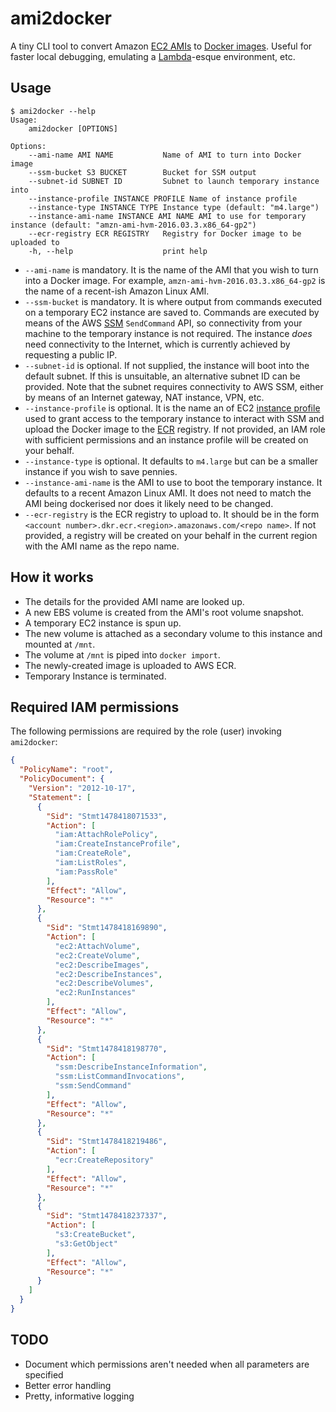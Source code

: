 # ami2docker

A tiny CLI tool to convert Amazon [EC2 AMIs](http://docs.aws.amazon.com/AWSEC2/latest/UserGuide/AMIs.html) to [Docker images](https://docs.docker.com/engine/tutorials/dockerimages/). Useful for faster local debugging, emulating a [Lambda](http://docs.aws.amazon.com/lambda/latest/dg/welcome.html)-esque environment, etc.

## Usage

```
$ ami2docker --help
Usage:
    ami2docker [OPTIONS]

Options:
    --ami-name AMI NAME           Name of AMI to turn into Docker image
    --ssm-bucket S3 BUCKET        Bucket for SSM output
    --subnet-id SUBNET ID         Subnet to launch temporary instance into
    --instance-profile INSTANCE PROFILE Name of instance profile
    --instance-type INSTANCE TYPE Instance type (default: "m4.large")
    --instance-ami-name INSTANCE AMI NAME AMI to use for temporary instance (default: "amzn-ami-hvm-2016.03.3.x86_64-gp2")
    --ecr-registry ECR REGISTRY   Registry for Docker image to be uploaded to
    -h, --help                    print help

```

* `--ami-name` is mandatory. It is the name of the AMI that you wish to turn into a Docker image. For example, `amzn-ami-hvm-2016.03.3.x86_64-gp2` is the name of a recent-ish Amazon Linux AMI.
* `--ssm-bucket` is mandatory. It is where output from commands executed on a temporary EC2 instance are saved to. Commands are executed by means of the AWS [SSM](http://docs.aws.amazon.com/ssm/latest/APIReference/Welcome.html) `SendCommand` API, so connectivity from your machine to the temporary instance is not required. The instance _does_ need connectivity to the Internet, which is currently achieved by requesting a public IP.
* `--subnet-id` is optional. If not supplied, the instance will boot into the default subnet. If this is unsuitable, an alternative subnet ID can be provided. Note that the subnet requires connectivity to AWS SSM, either by means of an Internet gateway, NAT instance, VPN, etc.
* `--instance-profile` is optional. It is the name an of EC2 [instance profile](http://docs.aws.amazon.com/IAM/latest/UserGuide/id_roles_use_switch-role-ec2_instance-profiles.html) used to grant access to the temporary instance to interact with SSM and upload the Docker image to the [ECR](https://aws.amazon.com/ecr/) registry. If not provided, an IAM role with sufficient permissions and an instance profile will be created on your behalf.
* `--instance-type` is optional. It defaults to `m4.large` but can be a smaller instance if you wish to save pennies.
* `--instance-ami-name` is the AMI to use to boot the temporary instance. It defaults to a recent Amazon Linux AMI. It does not need to match the AMI being dockerised nor does it likely need to be changed.
* `--ecr-registry` is the ECR registry to upload to. It should be in the form ` <account number>.dkr.ecr.<region>.amazonaws.com/<repo name>`. If not provided, a registry will be created on your behalf in the current region with the AMI name as the repo name.

## How it works

* The details for the provided AMI name are looked up. 
* A new EBS volume is created from the AMI's root volume snapshot.
* A temporary EC2 instance is spun up.
* The new volume is attached as a secondary volume to this instance and mounted at `/mnt`.
* The volume at `/mnt` is piped into `docker import`.
* The newly-created image is uploaded to AWS ECR.
* Temporary Instance is terminated.

## Required IAM permissions

The following permissions are required by the role (user) invoking `ami2docker`:

```json
{
  "PolicyName": "root",
  "PolicyDocument": {
    "Version": "2012-10-17",
    "Statement": [
      {
        "Sid": "Stmt1478418071533",
        "Action": [
          "iam:AttachRolePolicy",
          "iam:CreateInstanceProfile",
          "iam:CreateRole",
          "iam:ListRoles",
          "iam:PassRole"
        ],
        "Effect": "Allow",
        "Resource": "*"
      },
      {
        "Sid": "Stmt1478418169890",
        "Action": [
          "ec2:AttachVolume",
          "ec2:CreateVolume",
          "ec2:DescribeImages",
          "ec2:DescribeInstances",
          "ec2:DescribeVolumes",
          "ec2:RunInstances"
        ],
        "Effect": "Allow",
        "Resource": "*"
      },
      {
        "Sid": "Stmt1478418198770",
        "Action": [
          "ssm:DescribeInstanceInformation",
          "ssm:ListCommandInvocations",
          "ssm:SendCommand"
        ],
        "Effect": "Allow",
        "Resource": "*"
      },
      {
        "Sid": "Stmt1478418219486",
        "Action": [
          "ecr:CreateRepository"
        ],
        "Effect": "Allow",
        "Resource": "*"
      },
      {
        "Sid": "Stmt1478418237337",
        "Action": [
          "s3:CreateBucket",
          "s3:GetObject"
        ],
        "Effect": "Allow",
        "Resource": "*"
      }
    ]
  }
}
```

## TODO

* Document which permissions aren't needed when all parameters are specified
* Better error handling
* Pretty, informative logging
